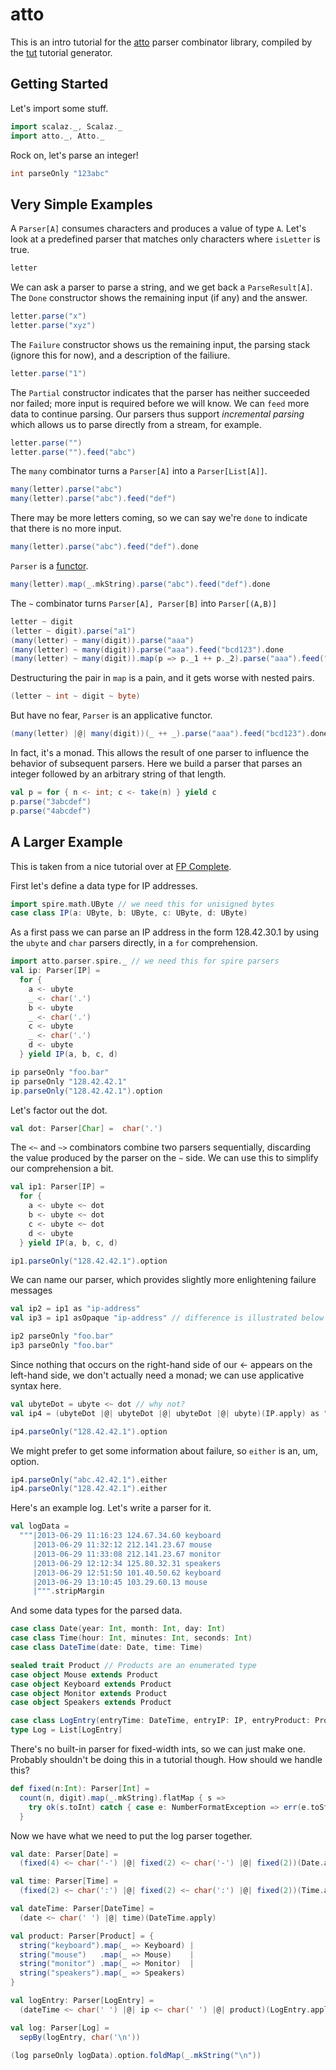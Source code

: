 # atto

This is an intro tutorial for the [atto](https://github.com/tpolecat/atto) parser combinator library, compiled by the [tut](https://github.com/tpolecat/tut) tutorial generator.

## Getting Started

Let's import some stuff.

```scala
import scalaz._, Scalaz._
import atto._, Atto._
```

Rock on, let's parse an integer!

```scala
int parseOnly "123abc"
```

## Very Simple Examples

A `Parser[A]` consumes characters and produces a value of type `A`. Let's look at a predefined parser that matches only
characters where `isLetter` is true.

```scala
letter
```

We can ask a parser to parse a string, and we get back a `ParseResult[A]`. The `Done` constructor shows the remaining input (if any) and the answer.

```scala
letter.parse("x")
letter.parse("xyz")
```

The `Failure` constructor shows us the remaining input, the parsing stack (ignore this for now), and a description
of the failiure.

```scala
letter.parse("1")
```

The `Partial` constructor indicates that the parser has neither succeeded nor failed; more input is required before we will know. We can `feed` more data to continue parsing. Our parsers thus support *incremental parsing*
which allows us to parse directly from a stream, for example.

```scala
letter.parse("")
letter.parse("").feed("abc")
```

The `many` combinator turns a `Parser[A]` into a `Parser[List[A]]`.

```scala
many(letter).parse("abc")
many(letter).parse("abc").feed("def")
```

There may be more letters coming, so we can say we're `done` to indicate that there is no more input.

```scala
many(letter).parse("abc").feed("def").done
```

`Parser` is a [functor](Functor.md).

```scala
many(letter).map(_.mkString).parse("abc").feed("def").done
```

The `~` combinator turns `Parser[A], Parser[B]` into `Parser[(A,B)]`

```scala
letter ~ digit
(letter ~ digit).parse("a1")
(many(letter) ~ many(digit)).parse("aaa")
(many(letter) ~ many(digit)).parse("aaa").feed("bcd123").done
(many(letter) ~ many(digit)).map(p => p._1 ++ p._2).parse("aaa").feed("bcd123").done
```

Destructuring the pair in `map` is a pain, and it gets worse with nested pairs.

```scala
(letter ~ int ~ digit ~ byte)
```

But have no fear, `Parser` is an applicative functor.

```scala
(many(letter) |@| many(digit))(_ ++ _).parse("aaa").feed("bcd123").done
```

In fact, it's a monad. This allows the result of one parser to influence the behavior of subsequent parsers. Here we build a parser that parses an integer followed by an arbitrary string of that length.

```scala
val p = for { n <- int; c <- take(n) } yield c
p.parse("3abcdef")
p.parse("4abcdef")
```

## A Larger Example

This is taken from a nice tutorial over at [FP Complete](https://www.fpcomplete.com/school/text-manipulation/attoparsec).

First let's define a data type for IP addresses.

```scala
import spire.math.UByte // we need this for unisigned bytes
case class IP(a: UByte, b: UByte, c: UByte, d: UByte) 
```

As a first pass we can parse an IP address in the form 128.42.30.1 by using the `ubyte` and 
`char` parsers directly, in a `for` comprehension.

```scala
import atto.parser.spire._ // we need this for spire parsers
val ip: Parser[IP] =
  for {
    a <- ubyte
    _ <- char('.')
    b <- ubyte
    _ <- char('.')
    c <- ubyte
    _ <- char('.')
    d <- ubyte
  } yield IP(a, b, c, d)

ip parseOnly "foo.bar"
ip parseOnly "128.42.42.1"
ip.parseOnly("128.42.42.1").option
```

Let's factor out the dot.

```scala
val dot: Parser[Char] =  char('.')
```

The `<~` and `~>` combinators combine two parsers sequentially, discarding the value produced by
the parser on the `~` side. We can use this to simplify our comprehension a bit.

```scala
val ip1: Parser[IP] =
  for { 
    a <- ubyte <~ dot
    b <- ubyte <~ dot
    c <- ubyte <~ dot
    d <- ubyte
  } yield IP(a, b, c, d)

ip1.parseOnly("128.42.42.1").option
```

We can name our parser, which provides slightly more enlightening failure messages

```scala
val ip2 = ip1 as "ip-address"
val ip3 = ip1 asOpaque "ip-address" // difference is illustrated below

ip2 parseOnly "foo.bar"
ip3 parseOnly "foo.bar"
```

Since nothing that occurs on the right-hand side of our <- appears on the left-hand side, we
don't actually need a monad; we can use applicative syntax here.

```scala
val ubyteDot = ubyte <~ dot // why not?
val ip4 = (ubyteDot |@| ubyteDot |@| ubyteDot |@| ubyte)(IP.apply) as "ip-address"

ip4.parseOnly("128.42.42.1").option
```

We might prefer to get some information about failure, so `either` is an, um, option.

```scala
ip4.parseOnly("abc.42.42.1").either
ip4.parseOnly("128.42.42.1").either
```

Here's an example log. Let's write a parser for it.

```scala
val logData = 
  """|2013-06-29 11:16:23 124.67.34.60 keyboard
     |2013-06-29 11:32:12 212.141.23.67 mouse
     |2013-06-29 11:33:08 212.141.23.67 monitor
     |2013-06-29 12:12:34 125.80.32.31 speakers
     |2013-06-29 12:51:50 101.40.50.62 keyboard
     |2013-06-29 13:10:45 103.29.60.13 mouse
     |""".stripMargin
```

And some data types for the parsed data.

```scala
case class Date(year: Int, month: Int, day: Int)
case class Time(hour: Int, minutes: Int, seconds: Int)
case class DateTime(date: Date, time: Time)

sealed trait Product // Products are an enumerated type
case object Mouse extends Product
case object Keyboard extends Product
case object Monitor extends Product
case object Speakers extends Product

case class LogEntry(entryTime: DateTime, entryIP: IP, entryProduct: Product)
type Log = List[LogEntry]
```

There's no built-in parser for fixed-width ints, so we can just make one. Probably shouldn't
be doing this in a tutorial though. How should we handle this?

```scala
def fixed(n:Int): Parser[Int] =
  count(n, digit).map(_.mkString).flatMap { s => 
    try ok(s.toInt) catch { case e: NumberFormatException => err(e.toString) }
  }
```

Now we have what we need to put the log parser together.

```scala
val date: Parser[Date] =
  (fixed(4) <~ char('-') |@| fixed(2) <~ char('-') |@| fixed(2))(Date.apply)

val time: Parser[Time] =
  (fixed(2) <~ char(':') |@| fixed(2) <~ char(':') |@| fixed(2))(Time.apply)

val dateTime: Parser[DateTime] =
  (date <~ char(' ') |@| time)(DateTime.apply)

val product: Parser[Product] = {
  string("keyboard").map(_ => Keyboard) |
  string("mouse")   .map(_ => Mouse)    |
  string("monitor") .map(_ => Monitor)  |
  string("speakers").map(_ => Speakers)
}

val logEntry: Parser[LogEntry] =
  (dateTime <~ char(' ') |@| ip <~ char(' ') |@| product)(LogEntry.apply)

val log: Parser[Log] =
  sepBy(logEntry, char('\n'))

(log parseOnly logData).option.foldMap(_.mkString("\n"))
```



